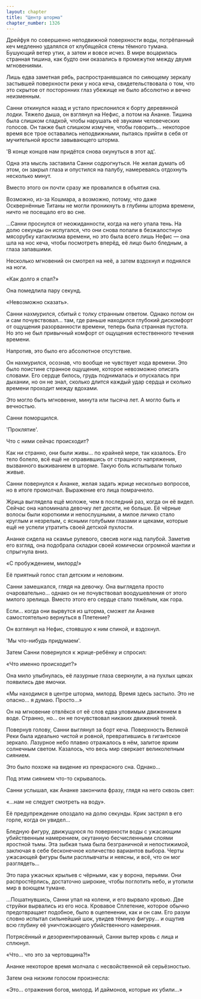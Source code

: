 ```yaml
---
layout: chapter
title: "Центр шторма"
chapter_number: 1326
---
```


Дрейфуя по совершенно неподвижной поверхности воды, потрёпанный кеч медленно удалялся от клубящейся стены тёмного тумана. Бушующий ветер утих, а затем и вовсе исчез. В мире воцарилась странная тишина, как будто они оказались в промежутке между двумя мгновениями.

Лишь едва заметная рябь, распространявшаяся по сияющему зеркалу застывшей поверхности реки у носа кеча, свидетельствовала о том, что это скрытое от посторонних глаз убежище не было абсолютно и вечно неизменным.

Санни откинулся назад и устало прислонился к борту деревянной лодки. Тяжело дыша, он взглянул на Нефис, а потом на Ананке. Тишина была слишком сладкой, чтобы нарушать её звуками человеческих голосов. Он также был слишком измучен, чтобы говорить... некоторое время все трое оставались неподвижными, пытаясь прийти в себя от мучительной ярости завывающего шторма.

'В конце концов нам придётся снова окунуться в этот ад'.

Одна эта мысль заставила Санни содрогнуться. Не желая думать об этом, он закрыл глаза и опустился на палубу, намереваясь отдохнуть несколько минут.

Вместо этого он почти сразу же провалился в объятия сна.

Возможно, из-за Кошмара, а возможно, потому, что даже Осквернённые Титаны не могли проникнуть в глубины шторма времени, ничто не посещало его во сне.

...Санни проснулся от неожиданности, когда на него упала тень. На долю секунды он испугался, что они снова попали в безжалостную мясорубку катаклизма времени, но это была всего лишь Нефис — она шла на нос кеча, чтобы посмотреть вперёд, её лицо было бледным, а глаза запавшими.

Несколько мгновений он смотрел на неё, а затем вздохнул и поднялся на ноги.

«Как долго я спал?»

Она помедлила пару секунд.

«Невозможно сказать».

Санни нахмурился, сбитый с толку странным ответом. Однако потом он и сам почувствовал... там, где раньше находился глубокий дискомфорт от ощущения разорванности времени, теперь была странная пустота. Но это не был привычный комфорт от ощущения естественного течения времени.

Напротив, это было его абсолютное отсутствие.

Он нахмурился, осознав, что вообще не чувствует хода времени. Это было поистине странное ощущение, которое невозможно описать словами. Его сердце билось, грудь поднималась и опускалась при дыхании, но он не знал, сколько длится каждый удар сердца и сколько времени проходит между вдохами.

Это могло быть мгновение, минута или тысяча лет. А могло быть и вечностью.

Санни поморщился.

'Проклятие'.

Что с ними сейчас происходит?

Как ни странно, они были живы... по крайней мере, так казалось. Его тело болело, всё ещё не оправившись от страшного напряжения, вызванного выживанием в шторме. Такую боль испытывали только живые.

Санни повернулся к Ананке, желая задать жрице несколько вопросов, но в итоге промолчал. Выражение его лица помрачнело.

Жрица выглядела ещё моложе, чем в последний раз, когда он её видел. Сейчас она напоминала девочку лет десяти, не больше. Её чёрные волосы были короткими и непослушными, а милое личико стало круглым и незрелым, с ясными голубыми глазами и щеками, которые ещё не успели утратить своей детской пухлости.

Ананке сидела на скамье рулевого, свесив ноги над палубой. Заметив его взгляд, она подобрала складки своей комически огромной мантии и спрыгнула вниз.

«С пробуждением, милорд!»

Её приятный голос стал детским и неловким.

Санни замешкался, глядя на девочку. Она выглядела просто очаровательно... однако он не почувствовал воодушевления от этого милого зрелища. Вместо этого его сердце стало тяжёлым, как гора.

Если... когда они вырвутся из шторма, сможет ли Ананке самостоятельно вернуться в Плетение?

Он взглянул на Нефис, стоявшую к ним спиной, и вздохнул.

'Мы что-нибудь придумаем'.

Затем Санни повернулся к жрице-ребёнку и спросил:

«Что именно происходит?»

Она мило улыбнулась, её лазурные глаза сверкнули, а на пухлых щеках появились две ямочки.

«Мы находимся в центре шторма, милорд. Время здесь застыло. Это не опасно... я думаю. Просто...»

Он на мгновение отвлёкся от её слов едва уловимым движением в воде. Странно, но... он не почувствовал никаких движений теней.

Повернув голову, Санни выглянул за борт кеча. Поверхность Великой Реки была идеально чистой и ровной, превратившись в гигантское зеркало. Лазурное небо плавно отражалось в нём, залитое ярким солнечным светом. Казалось, что весь мир сверкает великолепным сиянием.

Это было похоже на видение из прекрасного сна. Однако...

Под этим сиянием что-то скрывалось.

Санни услышал, как Ананке закончила фразу, глядя на него сквозь свет:

«...нам не следует смотреть на воду».

Её предупреждение опоздало на долю секунды. Крик застрял в его горле, когда он увидел...

Бледную фигуру, движущуюся по поверхности воды с ужасающим убийственным намерением, окутанную бесчисленными слоями яростной тьмы. Эта зыбкая тьма была безграничной и непостижимой, заключая в себе бесконечное количество вариантов выбора. Черты ужасающей фигуры были расплывчаты и неясны, и всё, что он мог разглядеть...

Это пара ужасных крыльев с чёрными, как у ворона, перьями. Они распростёрлись, достаточно широкие, чтобы поглотить небо, и утопили мир в воющем тумане.

...Пошатнувшись, Санни упал на колени, и его вырвало кровью. Две струйки вырвались из его носа. Кровавое Сплетение, которое обычно предотвращает подобное, было в оцепенении, как и он сам. Его разум словно испытал сильнейший шок, увидев тёмную фигуру... и ощутив всю глубину её уничтожающего убийственного намерения.

Потрясённый и дезориентированный, Санни вытер кровь с лица и сплюнул.

«Что... что это за чертовщина?!»

Ананке некоторое время молчала с несвойственной ей серьёзностью.

Затем она низким голосом произнесла:

«Это... отражения богов, милорд. И даймонов, которые их убили...»